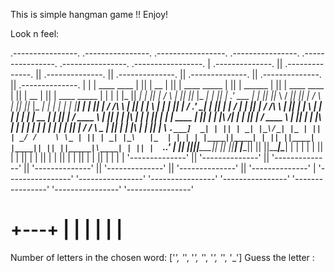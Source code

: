 This is simple hangman game !! Enjoy!

Look n feel:


 .----------------.  .----------------.  .-----------------. .----------------.  .----------------.  .----------------.  .-----------------.
| .--------------. || .--------------. || .--------------. || .--------------. || .--------------. || .--------------. || .--------------. |
| |  ____  ____  | || |      __      | || | ____  _____  | || |    ______    | || | ____    ____ | || |      __      | || | ____  _____  | |
| | |_   ||   _| | || |     /  \     | || ||_   \|_   _| | || |  .' ___  |   | || ||_   \  /   _|| || |     /  \     | || ||_   \|_   _| | |
| |   | |__| |   | || |    / /\ \    | || |  |   \ | |   | || | / .'   \_|   | || |  |   \/   |  | || |    / /\ \    | || |  |   \ | |   | |
| |   |  __  |   | || |   / ____ \   | || |  | |\ \| |   | || | | |    ____  | || |  | |\  /| |  | || |   / ____ \   | || |  | |\ \| |   | |
| |  _| |  | |_  | || | _/ /    \ \_ | || | _| |_\   |_  | || | \ `.___]  _| | || | _| |_\/_| |_ | || | _/ /    \ \_ | || | _| |_\   |_  | |
| | |____||____| | || ||____|  |____|| || ||_____|\____| | || |  `._____.'   | || ||_____||_____|| || ||____|  |____|| || ||_____|\____| | |
| |              | || |              | || |              | || |              | || |              | || |              | || |              | |
| '--------------' || '--------------' || '--------------' || '--------------' || '--------------' || '--------------' || '--------------' |
 '----------------'  '----------------'  '----------------'  '----------------'  '----------------'  '----------------'  '----------------' 


  +---+
  |   |
      |
      |
      |
      |
=========
Number of letters in the chosen word: ['_', '_', '_', '_', '_', '_', '_']
Guess the letter :
